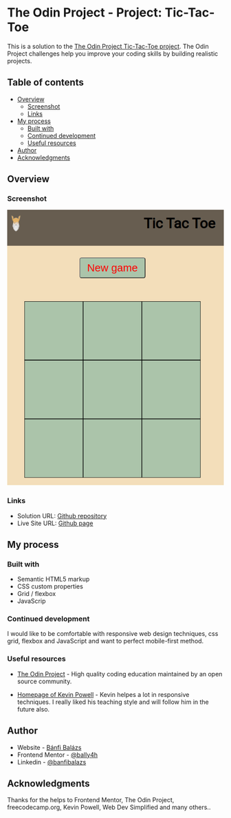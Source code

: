 # The Odin Project - Project: Tic-Tac-Toe

This is a solution to the [The Odin Project Tic-Tac-Toe project](https://www.theodinproject.com/lessons/node-path-javascript-tic-tac-toe). The Odin Project challenges help you improve your coding skills by building realistic projects. 

## Table of contents

- [Overview](#overview)
  - [Screenshot](#screenshot)
  - [Links](#links)
- [My process](#my-process)
  - [Built with](#built-with)
  - [Continued development](#continued-development)
  - [Useful resources](#useful-resources)
- [Author](#author)
- [Acknowledgments](#acknowledgments)


## Overview

### Screenshot

![Desktop screenshot](./images/desktop.png)


### Links

- Solution URL: [Github repository](https://github.com/BalazsBanfi/TOP-tictactoe)
- Live Site URL: [Github page](https://balazsbanfi.github.io/TOP-tictactoe)

## My process

### Built with

- Semantic HTML5 markup
- CSS custom properties
- Grid / flexbox
- JavaScrip


### Continued development

I would like to be comfortable with responsive web design techniques, css grid, flexbox and JavaScript and want to perfect mobile-first method.


### Useful resources

- [The Odin Project](https://www.theodinproject.com/dashboard/) - High quality coding education maintained by an open source community.

- [Homepage of Kevin Powell](https://www.kevinpowell.co/) - Kevin helpes a lot in responsive techniques. I really liked his teaching style and will follow him in the future also.


## Author

- Website - [Bánfi Balázs](https://github.com/BalazsBanfi)
- Frontend Mentor - [@bally4h](https://www.frontendmentor.io/profile/bally4h)
- Linkedin - [@banfibalazs](https://www.linkedin.com/in/banfibalazs/)


## Acknowledgments

Thanks for the helps to Frontend Mentor, The Odin Project, freecodecamp.org, Kevin Powell, Web Dev Simplified and many others..